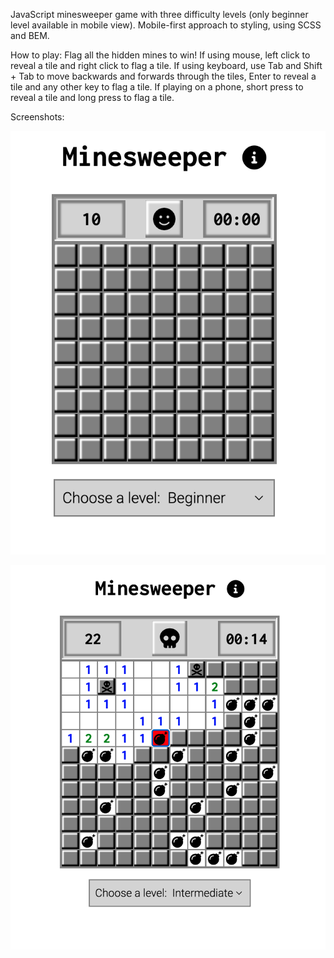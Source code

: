 JavaScript minesweeper game with three difficulty levels (only beginner level available in mobile view). Mobile-first approach to styling, using SCSS and BEM.

How to play:
Flag all the hidden mines to win!
If using mouse, left click to reveal a tile and right click to flag a tile.
If using keyboard, use Tab and Shift + Tab to move backwards and forwards through the tiles, Enter to reveal a tile and any other key to flag a tile.
If playing on a phone, short press to reveal a tile and long press to flag a tile.

Screenshots:

![Minesweeper image 1](./assets/minesweeper1.png)

![Minesweeper image 2](./assets/minesweeper2.png)
